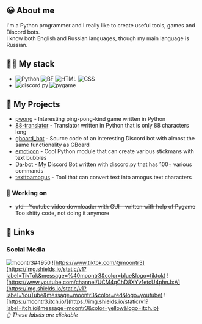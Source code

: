 ## 😀 About me
I'm a Python programmer and I really like to create useful tools, games and Discord bots.<br>I know both English and Russian languages, though my main language is Russian.

## 👩‍💻 My stack
* ![Python](https://img.shields.io/static/v1?label=%20&message=Python&color=yellow&logo=python)
![BF](https://img.shields.io/static/v1?label=%20&message=Brainfuck&color=blue&logo=brainfuck)
![HTML](https://img.shields.io/static/v1?label=%20&message=HTML&color=darkred&logo=html5)
![CSS](https://img.shields.io/static/v1?label=%20&message=CSS&color=blue&logo=css3)<br>
* ![discord.py](https://img.shields.io/static/v1?label=%20&message=discord.py&color=yellow&logo=discord)
![pygame](https://img.shields.io/static/v1?label=%20&message=pygame&color=fff&logo=python)

## 🚀 My Projects
* [pwong](https://github.com/moontr3/pwong) - Interesting ping-pong-kind game written in Python<br>
* [88-translator](https://github.com/moontr3/88-translator) - Translator written in Python that is only 88 characters long<br>
* [gboard_bot](https://github.com/moontr3/gboard_bot) - Source code of an interesting Discord bot with almost the same functionality as GBoard<br>
* [emoticon](https://github.com/moontr3/emoticon) - Cool Python module that can create various stickmans with text bubbles<br>
* [Da-bot](https://moontr3.github.io/dabot) - My Discord Bot written with discord.py that has 100+ various commands<br>
* [texttoamogus](https://github.com/moontr3/texttoamogus) - Tool that can convert text into amogus text characters<br>

### 📝 Working on
* <s>ytd - Youtube video downloader with GUI - written with help of Pygame</s> Too shitty code, not doing it anymore

## 🔗 Links
### Social Media
![moontr3#4950](https://img.shields.io/static/v1?label=Discord&message=moontr3%234950&color=blue&logo=discord)
![https://www.tiktok.com/@moontr3](https://img.shields.io/static/v1?label=TikTok&message=%40moontr3&color=blue&logo=tiktok)
![https://www.youtube.com/channel/UCM4qChD8XYv1etcU4phnJxA](https://img.shields.io/static/v1?label=YouTube&message=moontr3&color=red&logo=youtube)
![https://moontr3.itch.io/](https://img.shields.io/static/v1?label=itch.io&message=moontr3&color=yellow&logo=itch.io)<br>
<i>👆 These labels are clickable</i>
